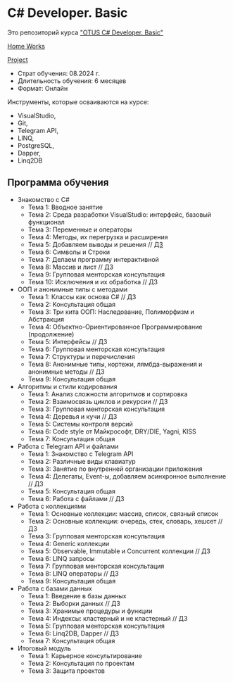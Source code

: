 # C# Developer. Basic
Это репозиторий курса ["OTUS C# Developer. Basic"](https://otus.ru/lessons/c-sharp-basic/)

[Home Works](HomeWorks)

[Project](Project)

* Страт обучения: 08.2024 г.
* Длительность обучения: 6 месяцев
* Формат: Онлайн

Инструменты, которые осваиваются на курсе:
* VisualStudio,
* Git,
* Telegram API,
* LINQ,
* PostgreSQL,
* Dapper,
* Linq2DB


## Программа обучения

* Знакомство с C#
	* Тема 1: Вводное занятие
	* Тема 2: Среда разработки VisualStudio: интерфейс, базовый функционал
	* Тема 3: Переменные и операторы
	* Тема 4: Методы, их перегрузка и расширения
	* Тема 5: Добавляем выводы и решения // [ДЗ](HomeWorks/05.HomeWork.01/)
	* Тема 6: Символы и Строки
	* Тема 7: Делаем программу интерактивной
	* Тема 8: Массив и лист // ДЗ
	* Тема 9: Групповая менторская консультация
	* Тема 10: Исключения и их обработка // ДЗ
* ООП и анонимные типы с методами
	* Тема 1: Классы как основа C# // ДЗ
	* Тема 2: Консультация общая
	* Тема 3: Три кита ООП: Наследование, Полиморфизм и Абстракция
	* Тема 4: Объектно-Ориентированное Программирование (продолжение)
	* Тема 5: Интерфейсы // ДЗ
	* Тема 6: Групповая менторская консультация
	* Тема 7: Структуры и перечисления
	* Тема 8: Анонимные типы, кортежи, лямбда-выражения и анонимные методы // ДЗ
	* Тема 9: Консультация общая
* Алгоритмы и стили кодирования
	* Тема 1: Анализ сложности алгоритмов и сортировка
	* Тема 2: Взаимосвязь циклов и рекурсии // ДЗ
	* Тема 3: Групповая менторская консультация
	* Тема 4: Деревья и кучи // ДЗ
	* Тема 5: Системы контроля версий
	* Тема 6: Code style от Майкрософт, DRY/DIE, Yagni, KISS
	* Тема 7: Консультация общая
* Работа с Telegram API и файлами
	* Тема 1: Знакомство с Telegram API
	* Тема 2: Различные виды клавиатур
	* Тема 3: Занятие по внутренней организации приложения
	* Тема 4: Делегаты, Event-ы, добавляем асинхронное выполнение // ДЗ
	* Тема 5: Консультация общая
	* Тема 6: Работа с файлами // ДЗ
* Работа с коллекциями
	* Тема 1: Основные коллекции: массив, список, связный список
	* Тема 2: Основные коллекции: очередь, стек, словарь, хешсет // ДЗ
	* Тема 3: Групповая менторская консультация
	* Тема 4: Generic коллекции
	* Тема 5: Observable, Immutable и Concurrent коллекции // ДЗ
	* Тема 6: LINQ запросы
	* Тема 7: Групповая менторская консультация
	* Тема 8: LINQ операторы // ДЗ
	* Тема 9: Консультация общая
* Работа с базами данных
	* Тема 1: Введение в базы данных
	* Тема 2: Выборки данных // ДЗ
	* Тема 3: Хранимые процедуры и функции
	* Тема 4: Индексы: кластерный и не кластерный // ДЗ
	* Тема 5: Групповая менторская консультация
	* Тема 6: Linq2DB, Dapper // ДЗ
	* Тема 7: Консультация общая
* Итоговый модуль
	* Тема 1: Карьерное консультирование
	* Тема 2: Консультация по проектам
	* Тема 3: Защита проектов